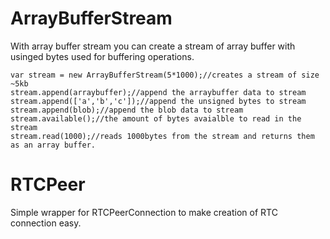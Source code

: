 <h1> ArrayBufferStream</h1>
<p>With array buffer stream you can create a stream of array buffer with usinged bytes used for buffering operations.</p>

```
var stream = new ArrayBufferStream(5*1000);//creates a stream of size ~5kb
stream.append(arraybuffer);//append the arraybuffer data to stream
stream.append(['a','b','c']);//append the unsigned bytes to stream
stream.append(blob);//append the blob data to stream
stream.available();//the amount of bytes avaialble to read in the stream
stream.read(1000);//reads 1000bytes from the stream and returns them as an array buffer. 
```


<h1> RTCPeer</h1>
<p>Simple wrapper for RTCPeerConnection to make creation of RTC connection easy. </p>

